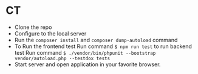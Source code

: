 # CT

- Clone the repo
- Configure to the local server
- Run the ```composer install``` and ```composer dump-autoload``` command
- To Run the frontend test Run command ```$ npm run test``` to run backend test Run command ```$ ./vendor/bin/phpunit --bootstrap vendor/autoload.php --testdox tests```
- Start server and open application in your favorite browser.
